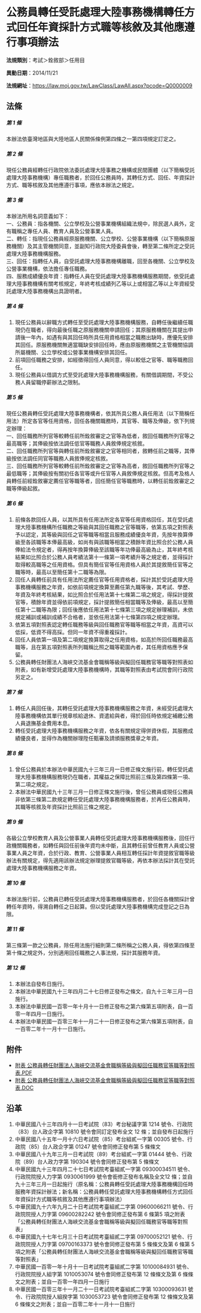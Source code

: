 # 公務員轉任受託處理大陸事務機構轉任方式回任年資採計方式職等核敘及其他應遵行事項辦法

**法規類別**：考試＞銓敘部＞任用目

**異動日期**：2014/11/21  

**法規網址**：https://law.moj.gov.tw/LawClass/LawAll.aspx?pcode=Q0000009





## 法條
##### 第 1 條
本辦法依臺灣地區與大陸地區人民關係條例第四條之一第四項規定訂定之。

##### 第 2 條
現任公務員經轉任行政院依法委託處理大陸事務之機構或民間團體（以下簡稱受託處理大陸事務機構）專任職務者，於回任公務員時，其轉任方式、回任、年資採計方式、職等核敘及其他應遵行事項，應依本辦法之規定。

##### 第 3 條
本辦法所用名詞意義如下：  
一、公務員：指各機關、公立學校及公營事業機構組織法規中，除民選人員外，定有職稱之專任人員、教育人員及公營事業人員。  
二、轉任：指現任公務員經原服務機關、公立學校、公營事業機構（以下簡稱原服務機關）及其主管機關同意，並副知行政院大陸委員會後，轉至第二條所定之受託處理大陸事務機構服務。  
三、回任：指轉任人員，自受託處理大陸事務機構離職，回至各機關、公立學校及公營事業機構，依法擔任專任職務。  
四、服務成績優良年資：指轉任人員在受託處理大陸事務機構服務期間，依受託處理大陸事務機構有關考核規定，年終考核成績列乙等以上或相當乙等以上年資經受託處理大陸事務機構出具證明者。

##### 第 4 條
1. 現任公務員以辭職方式轉任至受託處理大陸事務機構服務，自轉任後繼續任職現仍在職者，得向最後任職之原服務機關申請回任；其原服務機關在其提出申請後一年內，如遇有與其回任時所具任用資格相當之職務出缺時，應優先安排其回任。原服務機關無適當職缺安排回任時，應由原服務機關之主管機關協調所屬機關、公立學校或公營事業機構安排其回任。
1. 前項回任職務之安排，如經徵得回任人員同意，得以較低之官等、職等職務回任。
1. 現任公務員以借調方式至受託處理大陸事務機構服務，有關借調期間，不受公務人員留職停薪辦法之限制。

##### 第 5 條
現任公務員轉任受託處理大陸事務機構者，依其所具公務人員任用法（以下簡稱任用法）所定各官等任用資格，回任各機關職務時，其官等、職等及俸級，依下列規定辦理：  
一、回任職務所列官等較轉任前所銓敘審定之官等為低者，敘回任職務所列官等之最高職等；其俸級按依法調任低官等職務人員敘俸規定核敘。  
二、回任職務所列官等與轉任前所銓敘審定之官等相同者，敘轉任前之職等，其俸級按依法調任同官等職務人員敘俸規定核敘。  
三、回任職務所列官等較轉任前所銓敘審定之官等為高者，敘回任職務所列官等之最低職等；其俸級按有關初任各官等或升任官等人員敘俸規定核敘。但高考及格人員轉任前經銓敘審定薦任官等職等者，回任簡任官等職務時，以轉任前銓敘審定之職等俸級起敘。

##### 第 6 條
1. 前條各款回任人員，以其所具有任用法所定各官等任用資格回任，其在受託處理大陸事務機構所任職務之等級與其回任職務之官等職等，依第五項之對照表予以認定，其等級與回任之官等職等相當且服務成績優良年資，先按年換算俸級至各該職等本俸最高級，如尚有與該職等相當之積餘年資比照合於公務人員俸給法令規定者，得再按年換算俸級至該職等年功俸最高級為止，其年終考核結果如比照合於公務人員考績法第十一條第一項考績升等之規定者，並得採計取得較高職等之任用資格。但具有簡任官等任用資格人員於其提敘簡任官等之職等時，最高以至簡任第十二職等為限。
1. 回任人員轉任前具有任用法所定薦任官等任用資格者，採計其於受託處理大陸事務機構服務之年資，如依前項規定換算至薦任第九職等後，其考試、學歷、年資及年終考核結果，如比照合於任用法第十七條第二項之規定，得採計提敘官等，積餘年資並得依前項規定，採計提敘簡任相當職等及俸級，最高以至簡任第十二職等為限；回任後應依任用法第十七條第三項之規定辦理補訓，未依規定補訓或補訓成績不合格者，並依任用法第十七條第四項之規定辦理。
1. 依第五項對照表認定轉任職務等級與回任職務官等職等相當之年資，高資可以低採，低資不得高採。但同一年資不得重複採計。
1. 回任人員依第一項及第二項規定換算取得之任用資格，如高於所回任職務最高職等，且在第五項對照表所列職稱比照之職等範圍內者，其任用資格應予保留。
1. 公務員轉任財團法人海峽交流基金會職稱等級與擬回任職務官等職等對照表如附表，如有新增受託處理大陸事務機構時，其職等對照表由考試院會同行政院另定之。

##### 第 7 條
1. 轉任人員回任後，其轉任受託處理大陸事務機構服務之年資，未經受託處理大陸事務機構依其單行規章核給退休、資遣給與者，得於回任時依規定補繳公務人員退撫基金費用本息。
1. 轉任受託處理大陸事務機構服務之年資，依各有關規定得併資休假，其服務成績優良者，並得作為機關辦理陞任甄審及請頒服務獎章之年資。

##### 第 8 條
1. 曾任公務員於本辦法中華民國九十三年三月一日修正條文施行前，轉任受託處理大陸事務機構服務現仍在職者，其權益之保障比照前三條及第四條第一項、第二項之規定。
1. 本辦法中華民國九十三年三月一日修正條文施行後，曾任公務員或現任公務員非依第三條第二款規定轉任受託處理大陸事務機構服務者，於再任公務員時，其職等核敘及年資採計比照前三條之規定。

##### 第 9 條
各級公立學校教育人員及公營事業人員轉任受託處理大陸事務機構服務後，回任行政機關職務者，如轉任與回任前後年資均未中斷，且其轉任前曾任教育人員或公營事業人員之年資，合於行政、教育、公營事業人員相互轉任採計年資提敘官職等級辦法有關規定，得先適用該辦法規定辦理提敘官職等級，再依本辦法採計其在受託處理大陸事務機構服務之年資。

##### 第 10 條
本辦法施行前，公務員已轉任受託處理大陸事務機構服務者，於回任各機關採計曾轉任年資時，得溯自轉任之日起算。但以受託處理大陸事務機構完成登記之日為限。

##### 第 11 條
第三條第一款之公務員，除任用法施行細則第二條所稱之公務人員，得依第四條至第十條之規定外，分別適用回任職務之人事法規，採計其服務年資。

##### 第 12 條
1. 本辦法自發布日施行。
1. 本辦法中華民國九十三年四月二十七日修正發布之條文，自九十三年三月一日施行。
1. 本辦法中華民國一百零一年十月十一日修正發布之第六條第五項附表，自一百零一年四月一日施行。
1. 本辦法中華民國一百零三年十一月二十一日修正發布之第六條第五項附表，自一百零二年十一月十一日施行。
## 附件
* [附表  公務員轉任財團法人海峽交流基金會職稱等級與擬回任職務官等職等對照表.PDF](https://law.moj.gov.tw/LawClass/LawGetFile.ashx?FileId=0000236100)
* [附表  公務員轉任財團法人海峽交流基金會職稱等級與擬回任職務官等職等對照表.DOC](https://law.moj.gov.tw/LawClass/LawGetFile.ashx?FileId=0000153702)
## 沿革
1. 中華民國八十三年四月十一日考試院（83）考台秘議字第 1214 號令、行政院（83）台人政企字第 10810  號令會同訂定發布全文 12 條；並自發布日起施行
1. 中華民國八十五年一月十六日考試院（85）考台組貳一字第 00305  號令、行政院（85）台人政企字第 01247  號令會同修正發布第 5  條條文
1. 中華民國八十九年三月一日考試院（89）考台組貳一字第 01444  號令、行政院（89）台人政力字第 190304 號令會同修正發布第 5  條條文
1. 中華民國九十三年四月二十七日考試院考臺組貳一字第 09300034511  號令、行政院院授人力字第 0930061999 號令會銜修正發布名稱及全文12  條；並自九十三年三月一日起施行（原名稱：公務員轉任受託處理大陸事務機構回任時服務年資採計辦法；新名稱：公務員轉任受託處理大陸事務機構轉任方式回任年資採計方式職等核敘及其他應遵行事項辦法）
1. 中華民國九十六年九月二十日考試院考臺組貳二字第 09600066211  號令、行政院院授人力字第 09600282242  號令會同修正發布第 6  條第5 項之附表「公務員轉任財團法人海峽交流基金會職稱等級與擬回任職務官等職等對照表」
1. 中華民國九十七年七月三十日考試院考臺組貳二字第 09700052121  號令、行政院院授人力字第 09700163373  號令會同修正發布第 5  條條文及第 6  條第 5  項之附表「公務員轉任財團法人海峽交流基金會職稱等級與擬回任職務官等職等對照表」
1. 中華民國一百零一年十月十一日考試院考臺組貳二字第 10100084931  號令、行政院院授人組字第 1010053074 號令會同修正發布第 12 條條文及第 6  條條文之附表；並自一百零一年四月一日施行
1. 中華民國一百零三年十一月二十一日考試院考臺組貳二字第 10300093631  號令、行政院院授人組揆字第 1030053723 號令會同修正發布第 12 條條文及第 6  條條文之附表；並自一百零二年十一月十一日施行
